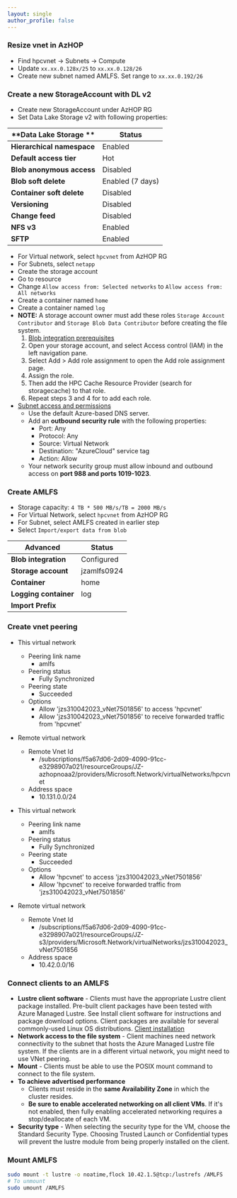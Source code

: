 ```yaml
---
layout: single
author_profile: false
---
```



### Resize vnet in AzHOP
- Find hpcvnet -> Subnets -> Compute
- Update `xx.xx.0.128x/25` to `xx.xx.0.128/26`
- Create new subnet named AMLFS. Set range to `xx.xx.0.192/26`

### Create a new StorageAccount with DL v2
- Create new StorageAccount under AzHOP RG
- Set Data Lake Storage v2 with following properties:

| **Data Lake Storage **  | **Status**              |
|-------------------------|----------------------|
| **Hierarchical namespace**  | Enabled              |
| **Default access tier**     | Hot                  |
| **Blob anonymous access**   | Disabled             |
| **Blob soft delete**        | Enabled (7 days)     |
| **Container soft delete**   | Disabled             |
| **Versioning**              | Disabled             |
| **Change feed**             | Disabled             |
| **NFS v3**                  | Enabled              |
| **SFTP**                    | Enabled              |

- For Virtual network, select `hpcvnet` from AzHOP RG
- For Subnets, select `netapp`
- Create the storage account
- Go to resource
- Change `Allow access from: Selected networks` to `Allow access from: All networks`
- Create a container named `home`
- Create a container named `log`
- **NOTE:** A storage account owner must add these roles `Storage Account Contributor` and `Storage Blob Data Contributor` before creating the file system.   
  1. [Blob integration prerequisites](https://learn.microsoft.com/en-us/azure/azure-managed-lustre/amlfs-prerequisites#blob-integration-prerequisites-optional)
  2. Open your storage account, and select Access control (IAM) in the left navigation pane.
  3. Select Add > Add role assignment to open the Add role assignment page.
  4. Assign the role.
  5. Then add the HPC Cache Resource Provider (search for storagecache) to that role.
  6. Repeat steps 3 and 4 for to add each role.
- [Subnet access and permissions](https://learn.microsoft.com/en-us/azure/azure-managed-lustre/amlfs-prerequisites#subnet-access-and-permissions)
  - Use the default Azure-based DNS server.
  - Add an **outbound security rule** with the following properties:
    - Port: Any
    - Protocol: Any
    - Source: Virtual Network
    - Destination: "AzureCloud" service tag
    - Action: Allow
  - Your network security group must allow inbound and outbound access on **port 988 and ports 1019-1023**.
### Create AMLFS
- Storage capacity: `4 TB * 500 MB/s/TB = 2000 MB/s`
- For Virtual Network, select `hpcvnet` from AzHOP RG
- For Subnet, select AMLFS created in earlier step
- Select `Import/export data from blob`

| **Advanced**                  | **Status**            |
|-------------------------------|-----------------------|
| **Blob integration**          | Configured           |
| **Storage account**           | jzamlfs0924           |
| **Container**                 | home                  |
| **Logging container**         | log                   |
| **Import Prefix**             |                       |

### Create vnet peering
- This virtual network
  - Peering link name
    - amlfs
  - Peering status
    - Fully Synchronized
  - Peering state
    - Succeeded
  - Options
    - Allow 'jzs310042023_vNet7501856' to access 'hpcvnet'
    - Allow 'jzs310042023_vNet7501856' to receive forwarded traffic from 'hpcvnet'

- Remote virtual network
  - Remote Vnet Id
    - /subscriptions/f5a67d06-2d09-4090-91cc-e3298907a021/resourceGroups/JZ-azhopnoaa2/providers/Microsoft.Network/virtualNetworks/hpcvnet
  - Address space
    - 10.131.0.0/24

- This virtual network
  - Peering link name
    - amlfs
  - Peering status
    - Fully Synchronized
  - Peering state
    - Succeeded
  - Options
    - Allow 'hpcvnet' to access 'jzs310042023_vNet7501856'
    - Allow 'hpcvnet' to receive forwarded traffic from 'jzs310042023_vNet7501856'

- Remote virtual network
  - Remote Vnet Id
    - /subscriptions/f5a67d06-2d09-4090-91cc-e3298907a021/resourceGroups/JZ-s3/providers/Microsoft.Network/virtualNetworks/jzs310042023_vNet7501856
  - Address space
    - 10.42.0.0/16

### Connect clients to an AMLFS
- **Lustre client software** - Clients must have the appropriate Lustre client package installed. Pre-built client packages have been tested with Azure Managed Lustre. See Install client software for instructions and package download options. Client packages are available for several commonly-used Linux OS distributions. [Client installation](https://learn.microsoft.com/en-us/azure/azure-managed-lustre/client-install?pivots=centos-7)
- **Network access to the file system** - Client machines need network connectivity to the subnet that hosts the Azure Managed Lustre file system. If the clients are in a different virtual network, you might need to use VNet peering.
- **Mount** - Clients must be able to use the POSIX mount command to connect to the file system.
- **To achieve advertised performance**
  - Clients must reside in the **same Availability Zone** in which the cluster resides.
  - **Be sure to enable accelerated networking on all client VMs**. If it's not enabled, then fully enabling accelerated networking requires a stop/deallocate of each VM.
- **Security type** - When selecting the security type for the VM, choose the Standard Security Type. Choosing Trusted Launch or Confidential types will prevent the lustre module from being properly installed on the client.

### Mount AMLFS
```bash
sudo mount -t lustre -o noatime,flock 10.42.1.5@tcp:/lustrefs /AMLFS
# To unmount
sudo umount /AMLFS
```
